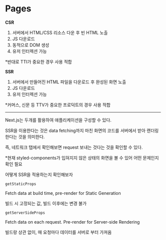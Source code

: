 # Pages

**CSR**

1. 서버에서 HTML/CSS 리소스 다운 후 빈 HTML 노출
2. JS 다운로드
3. 동적으로 DOM 생성
4. 유저 인터렉션 가능

\*반대로 TTI가 중요한 경우 사용 적합



**SSR**

1. 서버에서 만들어진 HTML 파일을 다운로드 후 완성된 화면 노출
2. JS 다운로드
3. 유저 인터렉션 가능

\*커머스, 신문 등 TTV가 중요한 프로덕트의 경우 사용 적합

***

Next.js는 두개를 활용하여 애플리케이션을 구성할 수 있다.

SSR을 이용한다는 것은 data fetching까지 마친 화면의 코드를 서버에서 받아 랜더링한다는 것을 의미한다.

즉, 네트워크 탭에서 확인해보면 request 보내는 것다는 것을 확인할 수 있다.

\*현재 styled-components가 입혀지지 않은 상태의 화면을 볼 수 있어 어떤 문제인지 확인 필요



어떻게 SSR을 적용하는지 확인해보자





`getStaticProps`

Fetch data at build time, pre-render for Static Generation

빌드 시 고정되는 값, 빌드 이후에는 변경 불가



`getServerSideProps`

Fetch data on each request. Pre-render for Server-side Rendering

빌드랑 상관 없이, 매 요청마다 데이터를 서버로 부터 가져옴

